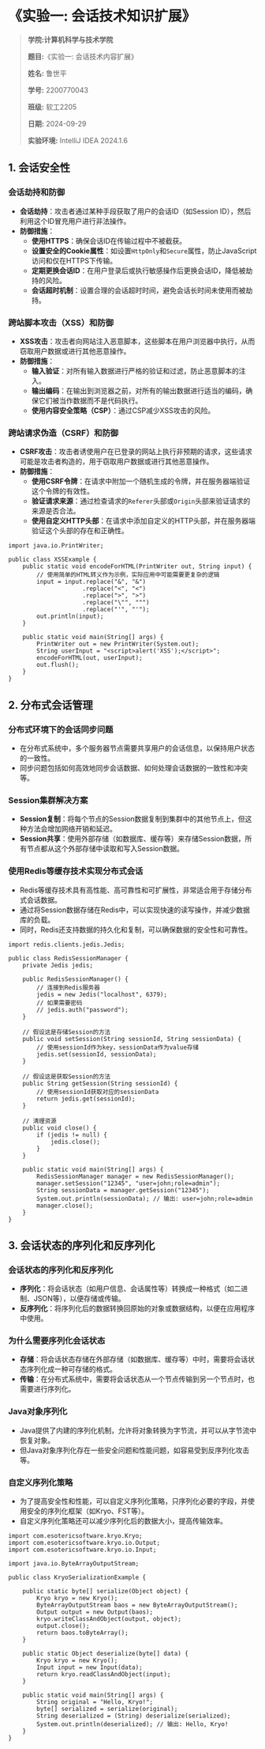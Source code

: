 # 《实验一: 会话技术知识扩展》

> **学院:计算机科学与技术学院**
> 
> **题目:**《实验一: 会话技术内容扩展》
> 
> **姓名:** 鲁世平
> 
> **学号:** 2200770043
> 
> **班级:** 软工2205
> 
> **日期:** 2024-09-29
> 
> **实验环境:** IntelliJ IDEA 2024.1.6

## 1. 会话安全性

### 会话劫持和防御

- **会话劫持**：攻击者通过某种手段获取了用户的会话ID（如Session ID），然后利用这个ID冒充用户进行非法操作。
- **防御措施**：
  - **使用HTTPS**：确保会话ID在传输过程中不被截获。
  - **设置安全的Cookie属性**：如设置`HttpOnly`和`Secure`属性，防止JavaScript访问和仅在HTTPS下传输。
  - **定期更换会话ID**：在用户登录后或执行敏感操作后更换会话ID，降低被劫持的风险。
  - **会话超时机制**：设置合理的会话超时时间，避免会话长时间未使用而被劫持。

### 跨站脚本攻击（XSS）和防御

- **XSS攻击**：攻击者向网站注入恶意脚本，这些脚本在用户浏览器中执行，从而窃取用户数据或进行其他恶意操作。
- **防御措施**：
  - **输入验证**：对所有输入数据进行严格的验证和过滤，防止恶意脚本的注入。
  - **输出编码**：在输出到浏览器之前，对所有的输出数据进行适当的编码，确保它们被当作数据而不是代码执行。
  - **使用内容安全策略（CSP）**：通过CSP减少XSS攻击的风险。

### 跨站请求伪造（CSRF）和防御

- **CSRF攻击**：攻击者诱使用户在已登录的网站上执行非预期的请求，这些请求可能是攻击者构造的，用于窃取用户数据或进行其他恶意操作。
- **防御措施**：
  - **使用CSRF令牌**：在请求中附加一个随机生成的令牌，并在服务器端验证这个令牌的有效性。
  - **验证请求来源**：通过检查请求的`Referer`头部或`Origin`头部来验证请求的来源是否合法。
  - **使用自定义HTTP头部**：在请求中添加自定义的HTTP头部，并在服务器端验证这个头部的存在和正确性。

```
import java.io.PrintWriter;  
  
public class XSSExample {  
    public static void encodeForHTML(PrintWriter out, String input) {  
        // 使用简单的HTML转义作为示例，实际应用中可能需要更复杂的逻辑  
        input = input.replace("&", "&")  
                     .replace("<", "<")  
                     .replace(">", ">")  
                     .replace("\"", """)  
                     .replace("'", "'");  
        out.println(input);  
    }  
  
    public static void main(String[] args) {  
        PrintWriter out = new PrintWriter(System.out);  
        String userInput = "<script>alert('XSS');</script>";  
        encodeForHTML(out, userInput);  
        out.flush();  
    }  
}
```

## 2. 分布式会话管理

### 分布式环境下的会话同步问题

- 在分布式系统中，多个服务器节点需要共享用户的会话信息，以保持用户状态的一致性。
- 同步问题包括如何高效地同步会话数据、如何处理会话数据的一致性和冲突等。

### Session集群解决方案

- **Session复制**：将每个节点的Session数据复制到集群中的其他节点上，但这种方法会增加网络开销和延迟。
- **Session共享**：使用外部存储（如数据库、缓存等）来存储Session数据，所有节点都从这个外部存储中读取和写入Session数据。

### 使用Redis等缓存技术实现分布式会话

- Redis等缓存技术具有高性能、高可靠性和可扩展性，非常适合用于存储分布式会话数据。
- 通过将Session数据存储在Redis中，可以实现快速的读写操作，并减少数据库的负载。
- 同时，Redis还支持数据的持久化和复制，可以确保数据的安全性和可靠性。

```
import redis.clients.jedis.Jedis;  
  
public class RedisSessionManager {  
    private Jedis jedis;  
  
    public RedisSessionManager() {  
        // 连接到Redis服务器  
        jedis = new Jedis("localhost", 6379);  
        // 如果需要密码  
        // jedis.auth("password");  
    }  
  
    // 假设这是存储Session的方法  
    public void setSession(String sessionId, String sessionData) {  
        // 使用sessionId作为key，sessionData作为value存储  
        jedis.set(sessionId, sessionData);  
    }  
  
    // 假设这是获取Session的方法  
    public String getSession(String sessionId) {  
        // 使用sessionId获取对应的sessionData  
        return jedis.get(sessionId);  
    }  
  
    // 清理资源  
    public void close() {  
        if (jedis != null) {  
            jedis.close();  
        }  
    }  
  
    public static void main(String[] args) {  
        RedisSessionManager manager = new RedisSessionManager();  
        manager.setSession("12345", "user=john;role=admin");  
        String sessionData = manager.getSession("12345");  
        System.out.println(sessionData); // 输出: user=john;role=admin  
        manager.close();  
    }  
}
```

## 3. 会话状态的序列化和反序列化

### 会话状态的序列化和反序列化

- **序列化**：将会话状态（如用户信息、会话属性等）转换成一种格式（如二进制、JSON等），以便存储或传输。
- **反序列化**：将序列化后的数据转换回原始的对象或数据结构，以便在应用程序中使用。

### 为什么需要序列化会话状态

- **存储**：将会话状态存储在外部存储（如数据库、缓存等）中时，需要将会话状态序列化成一种可存储的格式。
- **传输**：在分布式系统中，需要将会话状态从一个节点传输到另一个节点时，也需要进行序列化。

### Java对象序列化

- Java提供了内建的序列化机制，允许将对象转换为字节流，并可以从字节流中恢复对象。
- 但Java对象序列化存在一些安全问题和性能问题，如容易受到反序列化攻击等。

### 自定义序列化策略

- 为了提高安全性和性能，可以自定义序列化策略，只序列化必要的字段，并使用安全的序列化框架（如Kryo、FST等）。
- 自定义序列化策略还可以减少序列化后的数据大小，提高传输效率。

```
import com.esotericsoftware.kryo.Kryo;  
import com.esotericsoftware.kryo.io.Output;  
import com.esotericsoftware.kryo.io.Input;  
  
import java.io.ByteArrayOutputStream;  
  
public class KryoSerializationExample {  
  
    public static byte[] serialize(Object object) {  
        Kryo kryo = new Kryo();  
        ByteArrayOutputStream baos = new ByteArrayOutputStream();  
        Output output = new Output(baos);  
        kryo.writeClassAndObject(output, object);  
        output.close();  
        return baos.toByteArray();  
    }  
  
    public static Object deserialize(byte[] data) {  
        Kryo kryo = new Kryo();  
        Input input = new Input(data);  
        return kryo.readClassAndObject(input);  
    }  
  
    public static void main(String[] args) {  
        String original = "Hello, Kryo!";  
        byte[] serialized = serialize(original);  
        String deserialized = (String) deserialize(serialized);  
        System.out.println(deserialized); // 输出: Hello, Kryo!  
    }  
}
```

